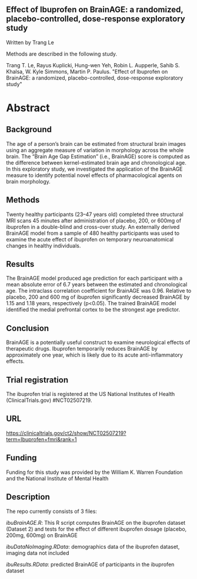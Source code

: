 ## Effect of Ibuprofen on BrainAGE: a randomized, placebo-controlled, dose-response exploratory study

Written by Trang Le

Methods are described in the following study.

Trang T. Le, Rayus Kuplicki, Hung-wen Yeh, Robin L. Aupperle, Sahib S. Khalsa, W. Kyle Simmons, Martin P. Paulus.
"Effect of Ibuprofen on BrainAGE: a randomized, placebo-controlled, dose-response exploratory study"


# Abstract
## Background
The age of a person’s brain can be estimated from structural brain images using an aggregate measure of variation in morphology across the whole brain. The “Brain Age Gap Estimation” (i.e., BrainAGE) score is computed as the difference between kernel-estimated brain age and chronological age. In this exploratory study, we investigated the application of the BrainAGE measure to identify potential novel effects of pharmacological agents on brain morphology. 
## Methods
Twenty healthy participants (23–47 years old) completed three structural MRI scans 45 minutes after administration of placebo, 200, or 600mg of ibuprofen in a double-blind and cross-over study. An externally derived BrainAGE model from a sample of 480 healthy participants was used to examine the acute effect of ibuprofen on temporary neuroanatomical changes in healthy individuals.
## Results
The BrainAGE model produced age prediction for each participant with a mean absolute error of 6.7 years between the estimated and chronological age. The intraclass correlation coefficient for BrainAGE was 0.96.  Relative to placebo, 200 and 600 mg of ibuprofen significantly decreased BrainAGE by 1.15 and 1.18 years, respectively (p<0.05). The trained BrainAGE model identified the medial prefrontal cortex to be the strongest age predictor.
## Conclusion
BrainAGE is a potentially useful construct to examine neurological effects of therapeutic drugs. Ibuprofen temporarily reduces BrainAGE by approximately one year, which is likely due to its acute anti-inflammatory effects. 

## Trial registration
The ibuprofen trial is registered at the US National Institutes of Health (ClinicalTrials.gov) #NCT02507219.
## URL
https://clinicaltrials.gov/ct2/show/NCT02507219?term=Ibuprofen+fmri&rank=1
## Funding
Funding for this study was provided by the William K. Warren Foundation and the National Institute of Mental Health 

## Description
The repo currently consists of 3 files:

*ibuBrainAGE.R*: This R script computes BrainAGE on the ibuprofen dataset (Dataset 2) and tests for the effect of different ibuprofen dosage (placebo, 200mg, 600mg) on BrainAGE

*ibuDataNoImaging.RData*: demographics data of the ibuprofen dataset, imaging data not included

*ibuResults.RData*: predicted BrainAGE of participants in the ibuprofen dataset
